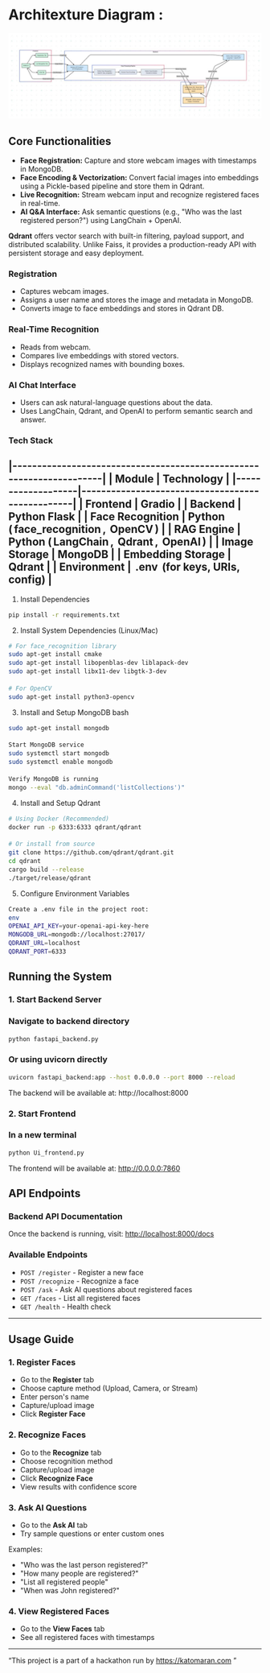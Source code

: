 # Architexture Diagram :
![alt text](architecturediagram/image.png)

## Core Functionalities

- **Face Registration:** Capture and store webcam images with timestamps in MongoDB.
- **Face Encoding & Vectorization:** Convert facial images into embeddings using a Pickle-based pipeline and store them in Qdrant.
- **Live Recognition:** Stream webcam input and recognize registered faces in real-time.
- **AI Q&A Interface:** Ask semantic questions (e.g., "Who was the last registered person?") using LangChain + OpenAI.

**Qdrant** offers vector search with built-in filtering, payload support, and distributed scalability. Unlike Faiss, it provides a production-ready API with persistent storage and easy deployment.

### Registration
- Captures webcam images.
- Assigns a user name and stores the image and metadata in MongoDB.
- Converts image to face embeddings and stores in Qdrant DB.

### Real-Time Recognition
- Reads from webcam.
- Compares live embeddings with stored vectors.
- Displays recognized names with bounding boxes.

### AI Chat Interface
- Users can ask natural-language questions about the data.
- Uses LangChain, Qdrant, and OpenAI to perform semantic search and answer.

 ### Tech Stack

|---------------------------------------------------------------------|
| Module            | Technology                                      |
|-------------------|-------------------------------------------------|
| Frontend          | Gradio                                          |
| Backend           | Python Flask                                    |
| Face Recognition  | Python (⁠ face_recognition ⁠, ⁠ OpenCV ⁠)           |
| RAG Engine        | Python (⁠ LangChain ⁠, ⁠ Qdrant ⁠, ⁠ OpenAI ⁠)        |
| Image Storage     | MongoDB                                         |
| Embedding Storage | Qdrant                                          |
| Environment       | ⁠ .env ⁠ (for keys, URIs, config)                 |
-----------------------------------------------------------------------

 1. Install Dependencies
```bash
pip install -r requirements.txt
```

 2. Install System Dependencies (Linux/Mac)
```bash
# For face_recognition library
sudo apt-get install cmake
sudo apt-get install libopenblas-dev liblapack-dev
sudo apt-get install libx11-dev libgtk-3-dev

# For OpenCV
sudo apt-get install python3-opencv
```
 3. Install and Setup MongoDB
bash
 ``` bash
sudo apt-get install mongodb

 Start MongoDB service
sudo systemctl start mongodb
sudo systemctl enable mongodb

 Verify MongoDB is running
mongo --eval "db.adminCommand('listCollections')"

```
 4. Install and Setup Qdrant
```bash
# Using Docker (Recommended)
docker run -p 6333:6333 qdrant/qdrant

# Or install from source
git clone https://github.com/qdrant/qdrant.git
cd qdrant
cargo build --release
./target/release/qdrant

```
 5. Configure Environment Variables
``` bash
Create a .env file in the project root:
env
OPENAI_API_KEY=your-openai-api-key-here
MONGODB_URL=mongodb://localhost:27017/
QDRANT_URL=localhost
QDRANT_PORT=6333
```

## Running the System

### 1. Start Backend Server

### Navigate to backend directory
``` bash
python fastapi_backend.py
```

### Or using uvicorn directly
``` bash
uvicorn fastapi_backend:app --host 0.0.0.0 --port 8000 --reload
```
The backend will be available at: http://localhost:8000

### 2. Start Frontend

### In a new terminal
``` bash
python Ui_frontend.py
```

The frontend will be available at: http://0.0.0.0:7860

## API Endpoints


### Backend API Documentation
Once the backend is running, visit: [http://localhost:8000/docs](http://localhost:8000/docs)

### Available Endpoints
- `POST /register` - Register a new face
- `POST /recognize` - Recognize a face
- `POST /ask` - Ask AI questions about registered faces
- `GET /faces` - List all registered faces
- `GET /health` - Health check

---

## Usage Guide

### 1. Register Faces
- Go to the **Register** tab
- Choose capture method (Upload, Camera, or Stream)
- Enter person's name
- Capture/upload image
- Click **Register Face**

### 2. Recognize Faces
- Go to the **Recognize** tab
- Choose recognition method
- Capture/upload image
- Click **Recognize Face**
- View results with confidence score

### 3. Ask AI Questions
- Go to the **Ask AI** tab
- Try sample questions or enter custom ones

Examples:
- "Who was the last person registered?"
- "How many people are registered?"
- "List all registered people"
- "When was John registered?"

### 4. View Registered Faces
- Go to the **View Faces** tab
- See all registered faces with timestamps

---

“This project is a part of a hackathon run by https://katomaran.com ”







